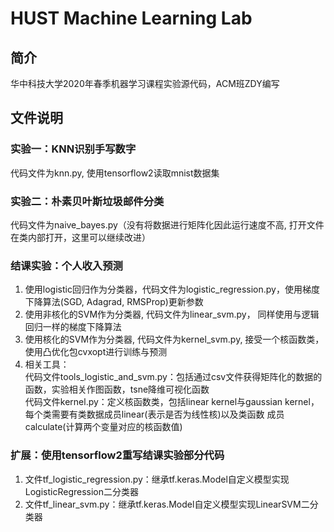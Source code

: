 # HUST Machine Learning Lab
## 简介
华中科技大学2020年春季机器学习课程实验源代码，ACM班ZDY编写
## 文件说明
### 实验一：KNN识别手写数字  
代码文件为knn.py, 使用tensorflow2读取mnist数据集
### 实验二：朴素贝叶斯垃圾邮件分类
代码文件为naive_bayes.py（没有将数据进行矩阵化因此运行速度不高, 打开文件在类内部打开，这里可以继续改进）
### 结课实验：个人收入预测
1. 使用logistic回归作为分类器，代码文件为logistic_regression.py，使用梯度下降算法(SGD, Adagrad, RMSProp)更新参数
2. 使用非核化的SVM作为分类器, 代码文件为linear_svm.py， 同样使用与逻辑回归一样的梯度下降算法
3. 使用核化的SVM作为分类器, 代码文件为kernel_svm.py, 接受一个核函数类，使用凸优化包cvxopt进行训练与预测
4. 相关工具：  
   代码文件tools_logistic_and_svm.py：包括通过csv文件获得矩阵化的数据的函数，实验相关作图函数，tsne降维可视化函数   
   代码文件kernel.py：定义核函数类，包括linear kernel与gaussian kernel，每个类需要有类数据成员linear(表示是否为线性核)以及类函数
   成员calculate(计算两个变量对应的核函数值)
   
### 扩展：使用tensorflow2重写结课实验部分代码
1. 文件tf_logistic_regression.py：继承tf.keras.Model自定义模型实现LogisticRegression二分类器
2. 文件tf_linear_svm.py：继承tf.keras.Model自定义模型实现LinearSVM二分类器